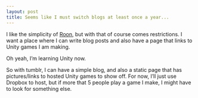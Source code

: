 ```yaml
---
layout: post
title: Seems like I must switch blogs at least once a year...
---
```

<p>I like the simplicity of <a href="http://jonathan.roon.io">Roon</a>, but with that of course comes restrictions. I want a place where I can write blog posts and also have a page that links to Unity games I am making.</p>
<p>Oh yeah, I’m learning Unity now.</p>
<p>So with tumblr, I can have a simple blog, and also a static page that has pictures/links to hosted Unity games to show off. For now, I’ll just use Dropbox to host, but if more that 5 people play a game I make, I might have to look for something else.</p>
